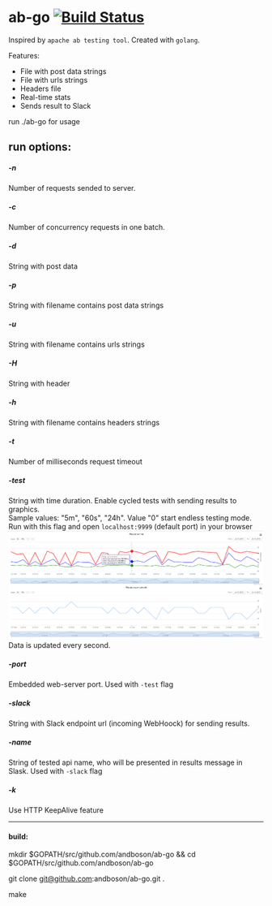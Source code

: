 # ab-go [![Build Status](https://travis-ci.org/andboson/ab-go.svg?branch=master)](https://travis-ci.org/andboson/ab-go)

Inspired by `apache ab testing tool`. Created with `golang`.
 
 
Features:

- File with post data strings
- File with urls strings
- Headers file
- Real-time stats
- Sends result to Slack


run ./ab-go for usage

## run options:

##### -n
Number of requests sended to server.

##### -c
Number of concurrency requests in one batch.

##### -d
String with post data

##### -p
String with filename contains post data strings

##### -u
String with filename contains urls strings

##### -H
String with header

##### -h
String with filename contains headers strings

##### -t
Number of milliseconds request timeout

##### -test
String with time duration. Enable cycled tests with sending results to graphics.<br>
Sample values: "5m", "60s", "24h". Value "0" start endless testing mode.<br>
Run with this flag and open `localhost:9999` (default port) in your browser<br>
<img src="tests/screenshot.png" />
Data is updated every second.

##### -port
Embedded web-server port. Used with `-test` flag

##### -slack
String with Slack endpoint url (incoming WebHoock) for sending results.

##### -name
String of tested api name, who will be presented in results message in Slask. Used with `-slack` flag

##### -k
Use HTTP KeepAlive feature

-----------------
#### build:
mkdir $GOPATH/src/github.com/andboson/ab-go && cd $GOPATH/src/github.com/andboson/ab-go

git clone git@github.com:andboson/ab-go.git .

make
